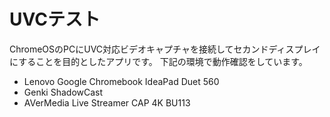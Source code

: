 # UVCテスト

ChromeOSのPCにUVC対応ビデオキャプチャを接続してセカンドディスプレイにすることを目的としたアプリです。
下記の環境で動作確認をしています。

- Lenovo Google Chromebook IdeaPad Duet 560
- Genki ShadowCast
- AVerMedia Live Streamer CAP 4K BU113